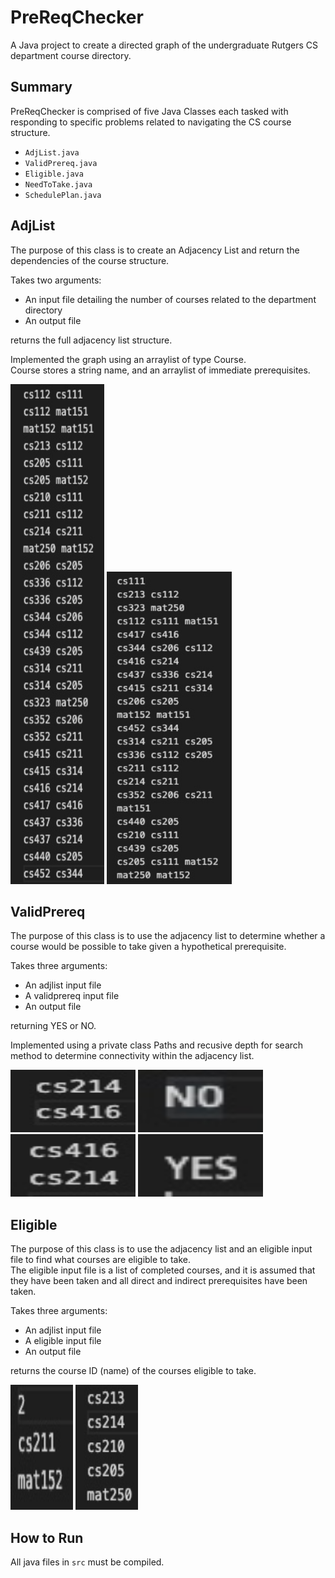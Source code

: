 # PreReqChecker
A Java project to create a directed graph of the undergraduate Rutgers CS department course directory.

## Summary
PreReqChecker is comprised of five Java Classes each tasked with responding to specific problems related to navigating the CS course structure. 
- `AdjList.java`
- `ValidPrereq.java`
- `Eligible.java`
- `NeedToTake.java`
- `SchedulePlan.java`


## AdjList
The purpose of this class is to create an Adjacency List and return the dependencies of the course structure. 

Takes two arguments:
- An input file detailing the number of courses related to the department directory
- An output file

returns the full adjacency list structure. 

Implemented the graph using an arraylist of type Course.
<br> Course stores a string name, and an arraylist of immediate prerequisites. 
<br>
<p>
  <img src="docs/adjlist.jpg" width = "150" height = "800" >
  <img src="docs/adjlist2.jpg" width = "200" height = "500" >
</p>


## ValidPrereq
The purpose of this class is to use the adjacency list to determine whether a course would be possible to take given a hypothetical prerequisite. 

Takes three arguments:
- An adjlist input file
- A validprereq input file
- An output file

returning YES or NO. 

Implemented using a private class Paths and recusive depth for search method to determine connectivity within the adjacency list. 

<p>
  <img src="docs/val.jpg" width = "200" height = "100" >
  <img src="docs/val2.jpg" width = "200" height = "100" >
   <img src="docs/val3.jpg" width = "200" height = "100" >
  <img src="docs/val4.jpg" width = "200" height = "100" >
</p>


## Eligible
The purpose of this class is to use the adjacency list and an eligible input file to find what courses are eligible to take.
<br> The eligible input file is a list of completed courses, and it is assumed that they have been taken and all direct and indirect prerequisites have been taken.

Takes three arguments:
- An adjlist input file
- A eligible input file
- An output file

returns the course ID (name) of the courses eligible to take. 
<br>

<p>
  <img src="docs/eligible.jpg" width = "100" height = "200" >
  <img src="docs/eligible2.jpg" width = "100" height = "200" >
</p>


## How to Run

All java files in `src` must be compiled.

